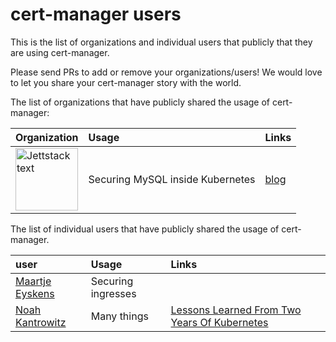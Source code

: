 # cert-manager users

This is the list of organizations and individual users that publicly that they are using cert-manager.

Please send PRs to add or remove your organizations/users! We would love to let you share your cert-manager story with the world.

The list of organizations that have publicly shared the usage of cert-manager:

| Organization | Usage | Links |
| :--- | :--- | :--- |
| [<img src="https://raw.githubusercontent.com/cert-manager/website/master/assets/icons/jetstack.svg" alt="Jettstack text" width="100"> ](https://jetstack.io) | Securing MySQL inside Kubernetes | [blog](https://blog.jetstack.io/blog/securing-mysql-with-cert-manager/)  | 

The list of individual users that have publicly shared the usage of cert-manager.

| user | Usage | Links |
| :--- | :--- | :--- |
| [Maartje Eyskens](https://github.com/meyskens) | Securing ingresses |  | 
| [Noah Kantrowitz](https://github.com/coderanger) | Many things | [Lessons Learned From Two Years Of Kubernetes](https://coderanger.net/lessons-learned/) |
